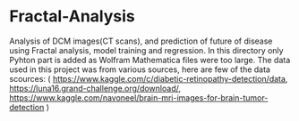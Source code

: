 # Fractal-Analysis
Analysis of DCM images(CT scans), and prediction of future of disease using Fractal analysis, model training and regression.
In this directory only Pyhton part is added as Wolfram Mathematica files were too large. 
The data used in this project was from various sources, here are few of the data scources:
( https://www.kaggle.com/c/diabetic-retinopathy-detection/data, 
https://luna16.grand-challenge.org/download/, 
https://www.kaggle.com/navoneel/brain-mri-images-for-brain-tumor-detection )

